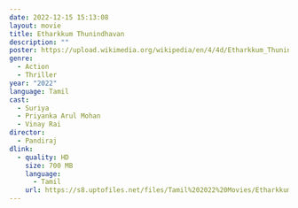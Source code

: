 ```yaml
---
date: 2022-12-15 15:13:08
layout: movie
title: Etharkkum Thunindhavan
description: ""
poster: https://upload.wikimedia.org/wikipedia/en/4/4d/Etharkkum_Thunindhavan.jpg
genre:
  - Action
  - Thriller
year: "2022"
language: Tamil
cast:
  - Suriya
  - Priyanka Arul Mohan
  - Vinay Rai
director:
  - Pandiraj
dlink:
  - quality: HD
    size: 700 MB
    language:
      - Tamil
    url: https://s8.uptofiles.net/files/Tamil%202022%20Movies/Etharkkum%20Thunindhavan%20(2022)/Etharkkum%20Thunindhavan%20(Original)/Etharkkum%20Thunindhavan%20(640x360)/Etharkkum%20Thunindhavan%202022%20HD.mp4
---
```


